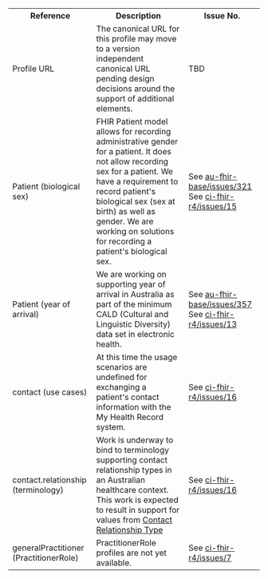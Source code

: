 <table class="list" width="100%">
<tbody>
  <tr>
    <th>Reference</th>
    <th>Description</th>
    <th>Issue No.</th>
  </tr>
  <tr>
        <td>Profile URL</td>
        <td>The canonical URL for this profile may move to a version independent canonical URL pending design decisions around the support of additional elements.</td>
        <td>TBD</td>
  </tr>
  <tr>
        <td>Patient (biological sex)</td>
        <td>FHIR Patient model allows for recording administrative gender for a patient. It does not allow recording sex for a patient. We have a requirement to record patient's biological sex (sex at birth) as well as gender. We are working on solutions for recording a patient's biological sex.</td>
        <td>See <a href="https://github.com/hl7au/au-fhir-base/issues/321">au-fhir-base/issues/321</a> See <a href="https://github.com/AuDigitalHealth/ci-fhir-r4/issues/15">ci-fhir-r4/issues/15</a></td>
  </tr>
  <tr>
        <td>Patient (year of arrival)</td>
        <td>We are working on supporting year of arrival in Australia as part of the minimum CALD (Cultural and Linguistic Diversity) data set in electronic health.</td>
        <td>See <a href="https://github.com/hl7au/au-fhir-base/issues/357">au-fhir-base/issues/357</a> See <a href="https://github.com/AuDigitalHealth/ci-fhir-r4/issues/13">ci-fhir-r4/issues/13</a></td>
  </tr>
  <tr>
        <td>contact (use cases)</td>
        <td>At this time the usage scenarios are undefined for exchanging a patient's contact information with the My Health Record system.</td>
        <td>See <a href="https://github.com/AuDigitalHealth/ci-fhir-r4/issues/16">ci-fhir-r4/issues/16</a></td>
  </tr>
  <tr>
        <td>contact.relationship (terminology)</td>
        <td>Work is underway to bind to terminology supporting contact relationship types in an Australian healthcare context. This work is expected to result in support for values from <a href="https://healthterminologies.gov.au/fhir/ValueSet/contact-relationship-type-1">Contact Relationship Type</a></td>
        <td>See <a href="https://github.com/AuDigitalHealth/ci-fhir-r4/issues/16">ci-fhir-r4/issues/16</a></td>
  </tr>
  <tr>
        <td>generalPractitioner (PractitionerRole)</td>
        <td>PractitionerRole profiles are not yet available.</td>
        <td>See <a href="https://github.com/AuDigitalHealth/ci-fhir-r4/issues/7">ci-fhir-r4/issues/7</a></td>
  </tr>
 </tbody>
</table>
